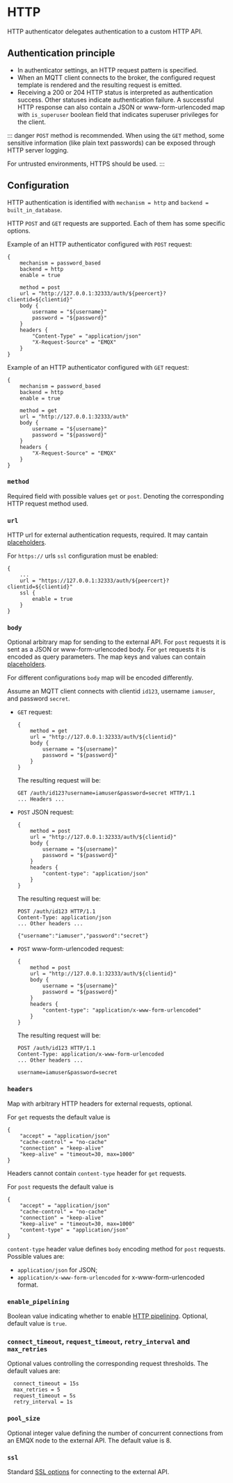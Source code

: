 # HTTP

HTTP authenticator delegates authentication to a custom HTTP API.

## Authentication principle

* In authenticator settings, an HTTP request pattern is specified.
* When an MQTT client connects to the broker, the configured request template is rendered and the resulting request is emitted.
* Receiving a 200 or 204 HTTP status is interpreted as authentication success. Other statuses indicate authentication failure.
A successful HTTP response can also contain a JSON or www-form-urlencoded map with `is_superuser` boolean field
that indicates superuser privileges for the client.

::: danger
`POST` method is recommended. When using the `GET` method, some sensitive information (like plain text passwords) can be exposed through HTTP server logging.

For untrusted environments, HTTPS should be used.
:::

## Configuration

HTTP authentication is identified with `mechanism = http` and `backend = built_in_database`.

HTTP `POST` and `GET` requests are supported. Each of them has some specific options.

Example of an HTTP authenticator configured with `POST` request:

```hocon
{
    mechanism = password_based
    backend = http
    enable = true

    method = post
    url = "http://127.0.0.1:32333/auth/${peercert}?clientid=${clientid}"
    body {
        username = "${username}"
        password = "${password}"
    }
    headers {
        "Content-Type" = "application/json"
        "X-Request-Source" = "EMQX"
    }
}
```

Example of an HTTP authenticator configured with `GET` request:

```hocon
{
    mechanism = password_based
    backend = http
    enable = true

    method = get
    url = "http://127.0.0.1:32333/auth"
    body {
        username = "${username}"
        password = "${password}"
    }
    headers {
        "X-Request-Source" = "EMQX"
    }
}
```

### `method`

Required field with possible values `get` or `post`. Denoting the corresponding HTTP request method used.

### `url`

HTTP url for external authentication requests, required. It may cantain [placeholders](./authn.md#authentication-placeholders).

For `https://` urls `ssl` configuration must be enabled:

```hocon
{
    ...
    url = "https://127.0.0.1:32333/auth/${peercert}?clientid=${clientid}"
    ssl {
        enable = true
    }
}

```

### `body`

Optional arbitrary map for sending to the external API. For `post` requests it is sent as a JSON or www-form-urlencoded
body. For `get` requests it is encoded as query parameters. The map keys and values can contain [placeholders](./authn.md#authentication-placeholders).

For different configurations `body` map will be encoded differently.

Assume an MQTT client connects with clientid `id123`, username `iamuser`, and password `secret`.

* `GET` request:
    ```hocon
    {
        method = get
        url = "http://127.0.0.1:32333/auth/${clientid}"
        body {
            username = "${username}"
            password = "${password}"
        }
    }
    ```
    The resulting request will be:
    ```
    GET /auth/id123?username=iamuser&password=secret HTTP/1.1
    ... Headers ...
    ```
* `POST` JSON request:
    ```hocon
    {
        method = post
        url = "http://127.0.0.1:32333/auth/${clientid}"
        body {
            username = "${username}"
            password = "${password}"
        }
        headers {
            "content-type": "application/json"
        }
    }
    ```
    The resulting request will be:
    ```
    POST /auth/id123 HTTP/1.1
    Content-Type: application/json
    ... Other headers ...

    {"username":"iamuser","password":"secret"}
    ```
* `POST` www-form-urlencoded request:
    ```hocon
    {
        method = post
        url = "http://127.0.0.1:32333/auth/${clientid}"
        body {
            username = "${username}"
            password = "${password}"
        }
        headers {
            "content-type": "application/x-www-form-urlencoded"
        }
    }
    ```
    The resulting request will be:
    ```
    POST /auth/id123 HTTP/1.1
    Content-Type: application/x-www-form-urlencoded
    ... Other headers ...

    username=iamuser&password=secret
    ```

### `headers`

Map with arbitrary HTTP headers for external requests, optional.

For `get` requests the default value is
```hocon
{
    "accept" = "application/json"
    "cache-control" = "no-cache"
    "connection" = "keep-alive"
    "keep-alive" = "timeout=30, max=1000"
}
```
Headers cannot contain `content-type` header for `get` requests.

For `post` requests the default value is
```hocon
{
    "accept" = "application/json"
    "cache-control" = "no-cache"
    "connection" = "keep-alive"
    "keep-alive" = "timeout=30, max=1000"
    "content-type" = "application/json"
}
```

`content-type` header value defines `body` encoding method for `post` requests. Possible values are:
* `application/json` for JSON;
* `application/x-www-form-urlencoded` for x-www-form-urlencoded format.

### `enable_pipelining`

Boolean value indicating whether to enable [HTTP pipelining](https://wikipedia.org/wiki/HTTP_pipelining).
Optional, default value is `true`.

### `connect_timeout`, `request_timeout`, `retry_interval` and `max_retries`

Optional values controlling the corresponding request thresholds. The default values are:

```hocon
  connect_timeout = 15s
  max_retries = 5
  request_timeout = 5s
  retry_interval = 1s
```

### `pool_size`

Optional integer value defining the number of concurrent connections from an EMQX node to the external API.
The default value is 8.

### `ssl`

Standard [SSL options](./ssl.md) for connecting to the external API.

